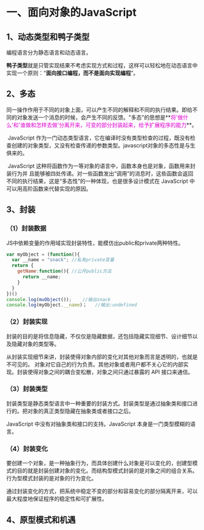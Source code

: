 # 一、面向对象的JavaScript

## 1、动态类型和鸭子类型

编程语言分为静态语言和动态语言。

**鸭子类型**就是只管实现结果不考虑实现方式和过程，这样可以轻松地在动态语言中实现一个原则：“**面向接口编程，而不是面向实现编程**”。



## 2、多态

​	同一操作作用于不同的对象上面，可以产生不同的解释和不同的执行结果。即给不同的对象发送一个消息的时候，会产生不同的反馈。"多态"的思想是**<font color=deepred>将'做什么'和'谁做和怎样去做'分离开来，可变的部分封装起来，给予扩展程序的能力</font>**。

​	JavaScript 作为一门动态类型语言，它在编译时没有类型检查的过程，既没有检查创建的对象类型，又没有检查传递的参数类型。javascript对象的多态性是与生俱来的。

​	JavaScript 这种将函数作为一等对象的语言中，函数本身也是对象，函数用来封装行为并 且能够被四处传递。对一些函数发出“调用”的消息时，这些函数会返回不同的执行结果，这是“多态性”的一种体现，也是很多设计模式在 JavaScript 中可以用高阶函数来代替实现的原因。



## 3、封装

### （1）封装数据

JS中依赖变量的作用域实现封装特性，能模仿出public和private两种特性。

```javascript
var myObject = (function(){
  var __name = "snack";	//私有private变量
  return {
    getName:function(){	//公开public方法
      return __name;
    }
  }
})()
console.log(muObject());	//输出snack
console.log(myObject.__name)；	//输出:undefined
```



### （2）封装实现

封装的目的是将信息隐藏，不仅仅是隐藏数据，还包括隐藏实现细节、设计细节以及隐藏对象的类型等。

从封装实现细节来讲，封装使得对象内部的变化对其他对象而言是透明的，也就是不可见的。 对象对它自己的行为负责。其他对象或者用户都不关心它的内部实现。封装使得对象之间的耦合变松散，对象之间只通过暴露的 API 接口来通信。



### （3）封装类型

封装类型是静态类型语言中一种重要的封装方式。封装类型是通过抽象类和接口进行的。把对象的真正类型隐藏在抽象类或者接口之后。

 JavaScript 中没有对抽象类和接口的支持。JavaScript 本身是一门类型模糊的语言。



### （4）封装变化

要创建一个对象，是一种抽象行为，而具体创建什么对象是可以变化的，创建型模式的目的就是封装创建对象的变化。而结构型模式封装的是对象之间的组合关系。 行为型模式封装的是对象的行为变化。

通过封装变化的方式，把系统中稳定不变的部分和容易变化的部分隔离开来，可以最大程度地保证程序的稳定性和可扩展性。



## 4、原型模式和机遇